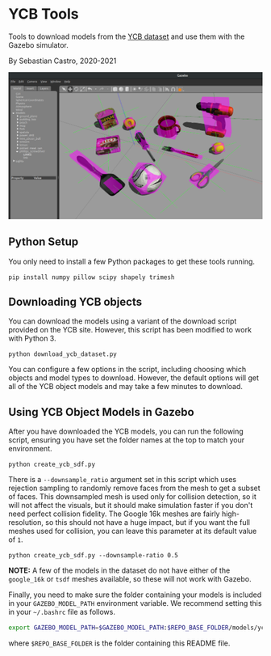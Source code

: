 # YCB Tools
Tools to download models from the [YCB dataset](https://www.ycbbenchmarks.com/) and use them with the Gazebo simulator.

By Sebastian Castro, 2020-2021

![YCB Models in Gazebo](images/ycb_gazebo_inertia.png)

## Python Setup

You only need to install a few Python packages to get these tools running.

```
pip install numpy pillow scipy shapely trimesh
```

## Downloading YCB objects

You can download the models using a variant of the download script provided on the YCB site. However, this script has been modified to work with Python 3.

```
python download_ycb_dataset.py
```

You can configure a few options in the script, including choosing which objects and model types to download. However, the default options will get all of the YCB object models and may take a few minutes to download.

## Using YCB Object Models in Gazebo

After you have downloaded the YCB models, you can run the following script, ensuring you have set the folder names at the top to match your environment.

```
python create_ycb_sdf.py
```

There is a `--downsample_ratio` argument set in this script which uses rejection sampling to randomly remove faces from the mesh to get a subset of faces. This downsampled mesh is used only for collision detection, so it will not affect the visuals, but it should make simulation faster if you don't need perfect collision fidelity. The Google 16k meshes are fairly high-resolution, so this should not have a huge impact, but if you want the full meshes used for collision, you can leave this parameter at its default value of `1`.

```
python create_ycb_sdf.py --downsample-ratio 0.5
```

**NOTE:** A few of the models in the dataset do not have either of the `google_16k` or `tsdf` meshes available, so these will not work with Gazebo.

Finally, you need to make sure the folder containing your models is included in your `GAZEBO_MODEL_PATH` environment variable. We recommend setting this in your `~/.bashrc` file as follows.

```bash
export GAZEBO_MODEL_PATH=$GAZEBO_MODEL_PATH:$REPO_BASE_FOLDER/models/ycb
```

where `$REPO_BASE_FOLDER` is the folder containing this README file.
